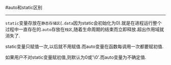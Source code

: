 #auto和static区别

---


`static`变量存放在`静态存储区`(`.data`因为static会初始化为0).就是在进程运行整个过程中一直存在的.`auto`存放在`栈区`,随着生命周期的结束而立即释放.超出作用域就消失了.

static变量只赋值一次,以后就不用赋值.而auto变量在函数每调用一次都要赋初值.

如果用户不对static变量赋初值,则默认为0或'\0'.而auto变量为不确定值.

